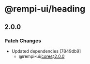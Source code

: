 # @rempi-ui/heading

## 2.0.0

### Patch Changes

- Updated dependencies [7849db9]
  - @rempi-ui/core@2.0.0
